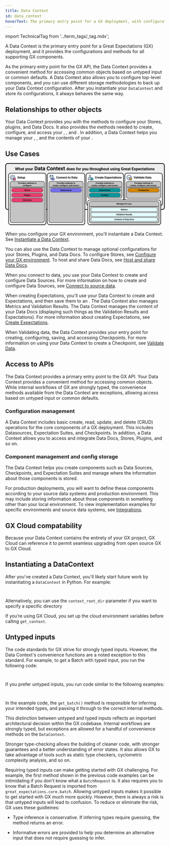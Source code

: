 ```yaml
---
title: Data Context
id: data_context
hoverText: The primary entry point for a GX deployment, with configurations and methods for all supporting components.
---
```


import TechnicalTag from '../term_tags/_tag.mdx';

A Data Context is the primary entry point for a Great Expectations (GX) deployment, and it provides the configurations and methods for all supporting GX components.

As the primary entry point for the GX API, the Data Context provides a convenient method for accessing common objects based on untyped input or common defaults. A Data Context also allows you to configure top-level components, and you can use different storage methodologies to back up your Data Context configuration. After you instantiate your `DataContext` and store its configurations, it always behaves the same way.

## Relationships to other objects

Your Data Context provides you with the methods to configure your Stores, plugins, and Data Docs.  It also provides the methods needed to create, configure, and access your <TechnicalTag relative="../" tag="datasource" text="Data Sources" />, <TechnicalTag relative="../" tag="expectation" text="Expectations" />, and <TechnicalTag relative="../" tag="checkpoint" text="Checkpoints" />.  In addition, a Data Context helps you manage your <TechnicalTag relative="../" tag="metric" text="Metrics" />, <TechnicalTag relative="../" tag="validation_result" text="Validation Results" />, and the contents of your <TechnicalTag relative="../" tag="data_docs" text="Data Docs" /> .

## Use Cases

![What your Data Context does for you throughout using GX](../guides/images/overview_illustrations/data_context_does_for_you.png)

When you configure your GX environment, you'll instantiate a Data Context. See [Instantiate a Data Context](../guides/setup/configuring_data_contexts/instantiating_data_contexts/instantiate_data_context.md).

You can also use the Data Context to manage optional configurations for your Stores, Plugins, and Data Docs.  To configure Stores, see [Configure your GX environment](../guides/setup/setup_overview_lp.md). To host and share Data Docs, see [Host and share Data Docs](../guides/setup/configuring_data_docs/host_and_share_data_docs.md).

When you connect to data, you use your Data Context to create and configure Data Sources.  For more information on how to create and configure Data Sources, see [Connect to source data](../guides/connecting_to_your_data/connect_to_data_lp.md).

When creating Expectations, you'll use your Data Context to create <TechnicalTag relative="../" tag="expectation_suite" text="Expectation Suites" /> and Expectations, and then save them to an <TechnicalTag relative="../" tag="expectation_store" text="Expectations Store" />. The Data Context also manages Metrics and Validation Results. The Data Context manages the content of your Data Docs (displaying such things as the Validation Results and Expectations).  For more information about creating Expectations, see [Create Expectations](../guides/expectations/expectations_lp.md). 

When Validating data, the Data Context provides your entry point for creating, configuring, saving, and accessing Checkpoints.  For more information on using your Data Context to create a Checkpoint, see [Validate Data](../guides/validation/validate_data_lp.md). 

## Access to APIs

The Data Context provides a primary entry point to the GX API.  Your Data Context provides a convenient method for accessing common objects.  While internal workflows of GX are strongly typed, the convenience methods available from the Data Context are exceptions, allowing access based on untyped input or common defaults.

### Configuration management

A Data Context includes basic create, read, update, and delete (CRUD) operations for the core components of a GX deployment. This includes Datasources, Expectation Suites, and Checkpoints. In addition, a Data Context allows you to access and integrate Data Docs, Stores, Plugins, and so on.

### Component management and config storage

The Data Context helps you create components such as Data Sources, Checkpoints, and Expectation Suites and manage where the information about those components is stored.  

For production deployments, you will want to define these components according to your source data systems and production environment. This may include storing information about those components in something other than your local environment. To view implementation examples for specific environments and source data systems, see [Integrations](https://docs.greatexpectations.io/docs/category/integrations).

## GX Cloud compatability

Because your Data Context contains the entirety of your GX project, GX Cloud can reference it to permit seamless upgrading from open source GX to GX Cloud.

## Instantiating a DataContext

After you've created a Data Context, you'll likely start future work by instantiating a `DataContext` in Python. For example:

```python title="Import GX" name="version-0.17.23 docs/docusaurus/versioned_docs/version-0.17.23/terms/pandas_yaml_example.py import gx"
```

```python name="version-0.17.23 docs/docusaurus/versioned_docs/version-0.17.23/terms/pandas_yaml_example.py get_context"
```

Alternatively, you can use the `context_root_dir` parameter if you want to specify a specific directory

If you’re using GX Cloud, you set up the cloud environment variables before calling `get_context`.

## Untyped inputs

The code standards for GX strive for strongly typed inputs.  However, the Data Context's convenience functions are a noted exception to this standard.  For example, to get a Batch with typed input, you run the following code:


```python name="version-0.17.23 docs/docusaurus/versioned_docs/version-0.17.23/terms/pandas_yaml_example.py import BatchRequest"
```

```python name="version-0.17.23 docs/docusaurus/versioned_docs/version-0.17.23/terms/pandas_yaml_example.py context.get_batch with batch request"
```

If you prefer untyped inputs, you run code similar to the following examples:

```python name="version-0.17.23 docs/docusaurus/versioned_docs/version-0.17.23/terms/pandas_yaml_example.py context.get_batch with parameters data_asset_name"
```

```python name="version-0.17.23 docs/docusaurus/versioned_docs/version-0.17.23/terms/pandas_yaml_example.py context.get_batch with parameters"
```

In the example code, the `get_batch()` method is responsible for inferring your intended types, and passing it through to the correct internal methods.

This distinction between untyped and typed inputs reflects an important architectural decision within the GX codebase. Internal workflows are strongly typed, but  exceptions are allowed for a handful of convenience methods on the `DataContext`.

Stronger type-checking allows the building of cleaner code, with stronger guarantees and a better understanding of error states. It also allows GX to take advantage of tools such as static type checkers, cyclometric complexity analysis, and so on.

Requiring typed inputs can make getting started with GX challenging. For example, the first method shown in the previous code examples can be intimidating if you don't know what a `BatchRequest` is. It also requires you to know that a Batch Request is imported from `great_expectations.core.batch`. Allowing untyped inputs makes it possible to get started with GX much more quickly. However, there is always a risk is that untyped inputs will lead to confusion. To reduce or eliminate the risk, GX uses these guidleines:

- Type inference is conservative. If inferring types require guessing, the method returns an error.

- Informative errors are provided to help you determine an alternative input that does not require guessing to infer.
